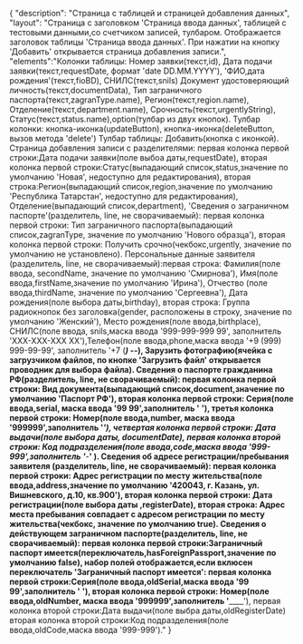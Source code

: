 {
"description": "Страница с таблицей и страницей добавления данных",
"layout": "Страница с заголовком 'Страница ввода данных', таблицей с тестовыми данными,со счетчиком записей, тулбаром. 
Отображается заголовок таблицы 'Страница ввода данных'. При нажатии на кнопку 'Добавить' открывается страница добавления записи.",  
"elements":"Колонки таблицы: Номер заявки(текст,id), Дата подачи заявки(текст,requestDate, формат 'date DD.MM.YYYY'),
'ФИО,дата рождения'(текст,fioBD), СНИЛС(текст,snils) Документ удостоверяющий личность(текст,documentData),
Тип заграничного паспорта(текст,zagranType.name), Регион(текст,region.name), Отделение(текст,department.name), 
Срочность(текст,urgentlyString), Статус(текст,status.name),option(тулбар из двух кнопок).
Тулбар колонки: кнопка-иконка(updateButton), кнопка-иконка(deleteButton, вызов метода 'delete')
Тулбар таблицы: Добавить(кнопка с иконкой).
Страница добавления записи с разделителями: 
первая колонка первой строки:Дата подачи заявки(поле выбоа даты,requestDate),
вторая колонка первой строки:Статус(выпадающий список,status,значение по умолчанию 'Новая', недоступно для редактирования), 
вторая строка:Регион(выпадающий список,region,значение по умолчанию 'Республика Татарстан', недоступно для редактирования), Отделение(выпадающий список,department),
'Сведения о заграничном паспорте'(разделитель, line, не сворачиваемый): первая колонка первой строки: Тип заграничного паспорта(выпадающий список,zagranType, значение по умолчанию 'Нового образца'),
вторая колонка первой строки: Получить срочно(чекбокс,urgently, значение по умолчанию не установлено).
Персональные данные заявителя (разделитель, line, не сворачиваемый):первая строка: Фамилия(поле ввода, secondName, значение по умолчанию 'Смирнова'),
Имя(поле ввода,firstName,значение по умолчанию 'Ирина'), Отчество (поле ввода,thirdName, значение по умолчанию 'Сергеевна'), Дата рождения(поле выбора даты,birthday),
вторая строка: Группа радиокнопок без заголовка(gender, расположены в строку, значение по умолчанию 'Женский'), Место рождения(поле ввода,birthplace),
СНИЛС(поле ввода, snils,маска ввода '999-999-999 99', заполнитель 'XXX-XXX-XXX XX'),Телефон(поле ввода,phone,маска ввода '+9 (999) 999-99-99', заполнитель '+7 (___) ___-__-__),
Зарузить фотографию(ячейка с загрузчиком файлов, по кнопке 'Загрузить файл' открывается проводник для выбора файла).
Сведения о паспорте гражданина РФ(разделитель, line, не сворачиваемый): первая колонка первой строки: Вид документа(выпадающий список,document,значение по умолчанию 'Паспорт РФ'),
вторая колонка первой строки: Серия(поле ввода,serial, маска ввода '99 99',заполнитель '__ __'),
третья колонка первой строки: Номер(поле ввода,number, маска ввода '999999',заполнитель '______'),
четвертая колонка первой строки: Дата выдачи(поле выбора даты, documentDate),
первая колонка второй строки: Код подразделения(поле ввода,code,маска ввода '999-999',заполнитель '___-___' ).
Сведения об адресе регистрации/пребывания заявителя (разделитель, line, не сворачиваемый):
первая колонка первой строки: Адрес регистрации по месту жительства(поле ввода,address,значение по умолчанию '420043, г. Казань, ул. Вишневского, д.10, кв.900'),
вторая колонка первой строки: Дата регистрации(поле выбора даты ,registerDate),
вторая строка: Адрес места пребывания совпадает с адресом регистрации по месту жительства(чекбокс, значение по умолчанию true).
Сведения о действующем заграничном паспорте(разделитель, line, не сворачиваемый): первая колонка первой строки:Заграничный паспорт имеется(переключатель,hasForeignPassport,значение по умолчанию false),
набор полей отображается,если вклюсен переключатель 'Заграничный паспорт имеется': первая колонка первой строки:Серия(поле ввода,oldSerial,маска ввода '99 99',заполнитель '__ __'),
вторая колонка первой строки: Номер(поле ввода,oldNumber, маска ввода '999999',заполнитель '______'),
первая колонка второй строки:Дата выдачи(поле выбра даты,oldRegisterDate)
вторая колонка второй строки:Код подразделения(поле ввода,oldCode,маска ввода '999-999')."
}